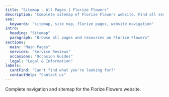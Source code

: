 ```yaml
---
title: "Sitemap - All Pages | Florize Flowers"
description: "Complete sitemap of Florize Flowers website. Find all service reviews, occasion guides, and helpful resources."
seo:
  keywords: "sitemap, site map, florize pages, website navigation"
intro:
  heading: "Sitemap"
  paragraph: "Browse all pages and resources on Florize Flowers"
sections:
  main: "Main Pages"
  services: "Service Reviews"
  occasions: "Occasion Guides"
  legal: "Legal & Information"
labels:
  cantFind: "Can't find what you're looking for?"
  contactHelp: "Contact us"
---
```


Complete navigation and sitemap for the Florize Flowers website.
